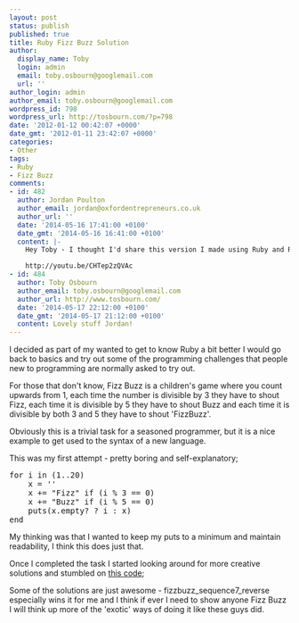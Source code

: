 ```yaml
---
layout: post
status: publish
published: true
title: Ruby Fizz Buzz Solution
author:
  display_name: Toby
  login: admin
  email: toby.osbourn@googlemail.com
  url: ''
author_login: admin
author_email: toby.osbourn@googlemail.com
wordpress_id: 798
wordpress_url: http://tosbourn.com/?p=798
date: '2012-01-12 00:42:07 +0000'
date_gmt: '2012-01-11 23:42:07 +0000'
categories:
- Other
tags:
- Ruby
- Fizz Buzz
comments:
- id: 482
  author: Jordan Poulton
  author_email: jordan@oxfordentrepreneurs.co.uk
  author_url: ''
  date: '2014-05-16 17:41:00 +0100'
  date_gmt: '2014-05-16 16:41:00 +0100'
  content: |-
    Hey Toby - I thought I'd share this version I made using Ruby and RSpec :)

    http://youtu.be/CHTep2zQVAc
- id: 484
  author: Toby Osbourn
  author_email: toby.osbourn@googlemail.com
  author_url: http://www.tosbourn.com/
  date: '2014-05-17 22:12:00 +0100'
  date_gmt: '2014-05-17 21:12:00 +0100'
  content: Lovely stuff Jordan!
---
```

<p>I decided as part of my wanted to get to know Ruby a bit better I would go back to basics and try out some of the programming challenges that people new to programming are normally asked to try out.</p>
<p>For those that don't know, Fizz Buzz is a children's game where you count upwards from 1, each time the number is divisible by 3 they have to shout Fizz, each time it is divisible by 5 they have to shout Buzz and each time it is divisible by both 3 and 5 they have to shout 'FizzBuzz'.</p>
<p>Obviously this is a trivial task for a seasoned programmer, but it is a nice example to get used to the syntax of a new language.</p>
<p>This was my first attempt - pretty boring and self-explanatory;</p>
<pre>for i in (1..20)	
    x = ''
    x += "Fizz" if (i % 3 == 0) 
    x += "Buzz" if (i % 5 == 0)
    puts(x.empty? ? i : x)
end</pre>
<p>My thinking was that I wanted to keep my puts to a minimum and maintain readability, I think this does just that.</p>
<p>Once I completed the task I started looking around for more creative solutions and stumbled on <a href="http://fizzbuzz.rubyforge.org/svn/trunk/lib/fizzbuzz.rb" target="_blank">this code</a>;</p>
<p>Some of the solutions are just awesome - fizzbuzz_sequence7_reverse especially wins it for me and I think if ever I need to show anyone Fizz Buzz I will think up more of the 'exotic' ways of doing it like these guys did.</p>
